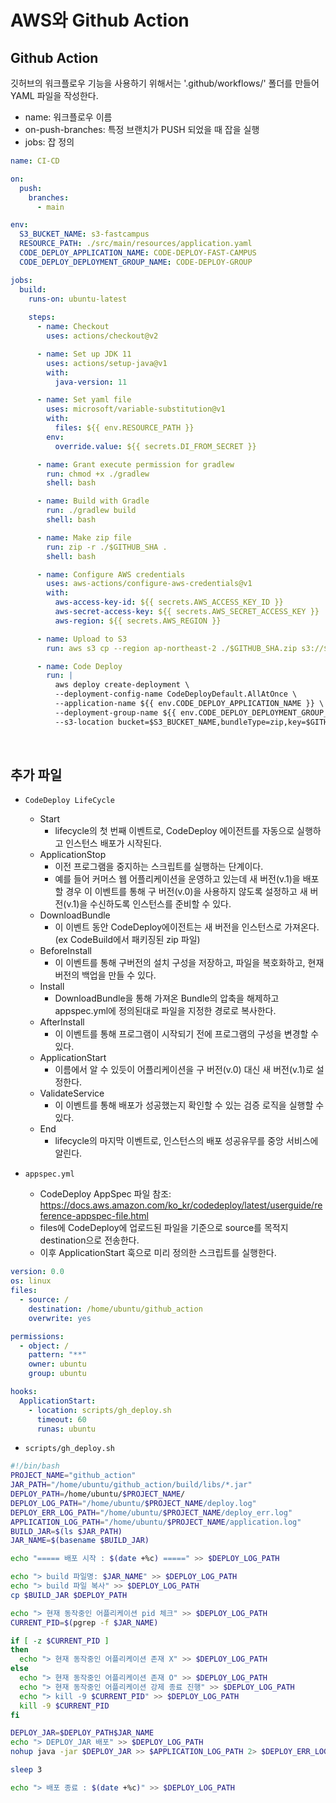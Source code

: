 # AWS와 Github Action

## Github Action

깃허브의 워크플로우 기능을 사용하기 위해서는 '.github/workflows/' 폴더를 만들어 YAML 파일을 작성한다.  

 - name: 워크플로우 이름
 - on-push-branches: 특정 브랜치가 PUSH 되었을 때 잡을 실행
 - jobs: 잡 정의
```yml
name: CI-CD

on:
  push:
    branches:
      - main

env:
  S3_BUCKET_NAME: s3-fastcampus
  RESOURCE_PATH: ./src/main/resources/application.yaml
  CODE_DEPLOY_APPLICATION_NAME: CODE-DEPLOY-FAST-CAMPUS
  CODE_DEPLOY_DEPLOYMENT_GROUP_NAME: CODE-DEPLOY-GROUP

jobs:
  build:
    runs-on: ubuntu-latest
    
    steps:
      - name: Checkout
        uses: actions/checkout@v2

      - name: Set up JDK 11
        uses: actions/setup-java@v1
        with:
          java-version: 11

      - name: Set yaml file
        uses: microsoft/variable-substitution@v1
        with:
          files: ${{ env.RESOURCE_PATH }}
        env:
          override.value: ${{ secrets.DI_FROM_SECRET }}

      - name: Grant execute permission for gradlew
        run: chmod +x ./gradlew
        shell: bash

      - name: Build with Gradle
        run: ./gradlew build
        shell: bash

      - name: Make zip file
        run: zip -r ./$GITHUB_SHA .
        shell: bash

      - name: Configure AWS credentials
        uses: aws-actions/configure-aws-credentials@v1
        with:
          aws-access-key-id: ${{ secrets.AWS_ACCESS_KEY_ID }}
          aws-secret-access-key: ${{ secrets.AWS_SECRET_ACCESS_KEY }}
          aws-region: ${{ secrets.AWS_REGION }}

      - name: Upload to S3
        run: aws s3 cp --region ap-northeast-2 ./$GITHUB_SHA.zip s3://$S3_BUCKET_NAME/$GITHUB_SHA.zip

      - name: Code Deploy
        run: |
          aws deploy create-deployment \
          --deployment-config-name CodeDeployDefault.AllAtOnce \
          --application-name ${{ env.CODE_DEPLOY_APPLICATION_NAME }} \
          --deployment-group-name ${{ env.CODE_DEPLOY_DEPLOYMENT_GROUP_NAME }} \
          --s3-location bucket=$S3_BUCKET_NAME,bundleType=zip,key=$GITHUB_SHA.zip
```

<br/>

## 추가 파일

 - `CodeDeploy LifeCycle`
    - Start
        - lifecycle의 첫 번째 이벤트로, CodeDeploy 에이전트를 자동으로 실행하고 인스턴스 배포가 시작된다.
    - ApplicationStop
        - 이전 프로그램을 중지하는 스크립트를 실행하는 단계이다.
        - 예를 들어 커머스 웹 어플리케이션을 운영하고 있는데 새 버전(v.1)을 배포할 경우 이 이벤트를 통해 구 버전(v.0)을 사용하지 않도록 설정하고 새 버전(v.1)을 수신하도록 인스턴스를 준비할 수 있다.
    - DownloadBundle
        - 이 이벤트 동안 CodeDeploy에이전트는 새 버전을 인스턴스로 가져온다.(ex CodeBuild에서 패키징된 zip 파일)
    - BeforeInstall
        - 이 이벤트를 통해 구버전의 설치 구성을 저장하고, 파일을 복호화하고, 현재 버전의 백업을 만들 수 있다.
    - Install
        - DownloadBundle을 통해 가져온 Bundle의 압축을 해제하고 appspec.yml에 정의된대로 파일을 지정한 경로로 복사한다.
    - AfterInstall
        - 이 이벤트를 통해 프로그램이 시작되기 전에 프로그램의 구성을 변경할 수 있다.
    - ApplicationStart
        - 이름에서 알 수 있듯이 어플리케이션을 구 버전(v.0) 대신 새 버전(v.1)로 설정한다.
    - ValidateService
        - 이 이벤트를 통해 배포가 성공했는지 확인할 수 있는 검증 로직을 실행할 수 있다.
    - End
        - lifecycle의 마지막 이벤트로, 인스턴스의 배포 성공유무를 중앙 서비스에 알린다.

 - `appspec.yml`
    - CodeDeploy AppSpec 파일 참조: https://docs.aws.amazon.com/ko_kr/codedeploy/latest/userguide/reference-appspec-file.html
    - files에 CodeDeploy에 업로드된 파일을 기준으로 source를 목적지 destination으로 전송한다.
    - 이후 ApplicationStart 훅으로 미리 정의한 스크립트를 실행한다.
```yml
version: 0.0
os: linux
files:
  - source: /
    destination: /home/ubuntu/github_action
    overwrite: yes

permissions:
  - object: /
    pattern: "**"
    owner: ubuntu
    group: ubuntu

hooks:
  ApplicationStart:
    - location: scripts/gh_deploy.sh
      timeout: 60
      runas: ubuntu
```

 - `scripts/gh_deploy.sh`
```sh
#!/bin/bash
PROJECT_NAME="github_action"
JAR_PATH="/home/ubuntu/github_action/build/libs/*.jar"
DEPLOY_PATH=/home/ubuntu/$PROJECT_NAME/
DEPLOY_LOG_PATH="/home/ubuntu/$PROJECT_NAME/deploy.log"
DEPLOY_ERR_LOG_PATH="/home/ubuntu/$PROJECT_NAME/deploy_err.log"
APPLICATION_LOG_PATH="/home/ubuntu/$PROJECT_NAME/application.log"
BUILD_JAR=$(ls $JAR_PATH)
JAR_NAME=$(basename $BUILD_JAR)

echo "===== 배포 시작 : $(date +%c) =====" >> $DEPLOY_LOG_PATH

echo "> build 파일명: $JAR_NAME" >> $DEPLOY_LOG_PATH
echo "> build 파일 복사" >> $DEPLOY_LOG_PATH
cp $BUILD_JAR $DEPLOY_PATH

echo "> 현재 동작중인 어플리케이션 pid 체크" >> $DEPLOY_LOG_PATH
CURRENT_PID=$(pgrep -f $JAR_NAME)

if [ -z $CURRENT_PID ]
then
  echo "> 현재 동작중인 어플리케이션 존재 X" >> $DEPLOY_LOG_PATH
else
  echo "> 현재 동작중인 어플리케이션 존재 O" >> $DEPLOY_LOG_PATH
  echo "> 현재 동작중인 어플리케이션 강제 종료 진행" >> $DEPLOY_LOG_PATH
  echo "> kill -9 $CURRENT_PID" >> $DEPLOY_LOG_PATH
  kill -9 $CURRENT_PID
fi

DEPLOY_JAR=$DEPLOY_PATH$JAR_NAME
echo "> DEPLOY_JAR 배포" >> $DEPLOY_LOG_PATH
nohup java -jar $DEPLOY_JAR >> $APPLICATION_LOG_PATH 2> $DEPLOY_ERR_LOG_PATH &

sleep 3

echo "> 배포 종료 : $(date +%c)" >> $DEPLOY_LOG_PATH
```

